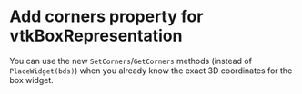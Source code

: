 # Add corners property for vtkBoxRepresentation

You can use the new `SetCorners`/`GetCorners` methods (instead of `PlaceWidget(bds)`) when you already know the exact 3D coordinates for the box widget.
